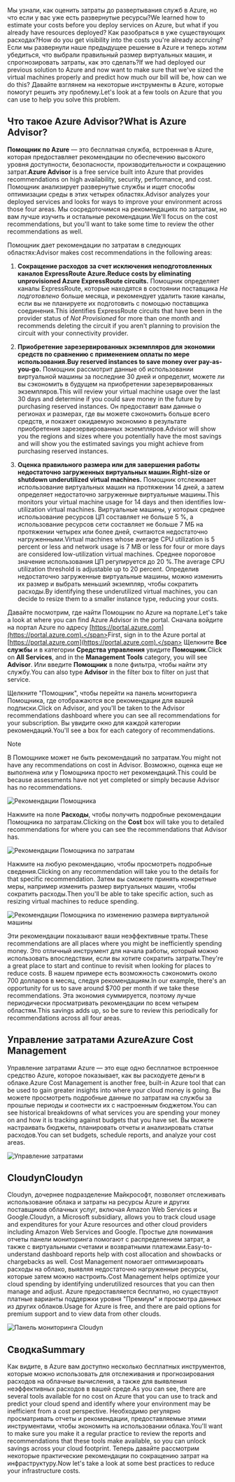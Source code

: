 <span data-ttu-id="5e10d-101">Мы узнали, как оценить затраты до развертывания служб в Azure, но что если у вас уже есть развернутые ресурсы?</span><span class="sxs-lookup"><span data-stu-id="5e10d-101">We learned how to estimate your costs before you deploy services on Azure, but what if you already have resources deployed?</span></span> <span data-ttu-id="5e10d-102">Как разобраться в уже существующих расходах?</span><span class="sxs-lookup"><span data-stu-id="5e10d-102">How do you get visibility into the costs you're already accruing?</span></span> <span data-ttu-id="5e10d-103">Если мы развернули наше предыдущее решение в Azure и теперь хотим убедиться, что выбрали правильный размер виртуальных машин, и спрогнозировать затраты, как это сделать?</span><span class="sxs-lookup"><span data-stu-id="5e10d-103">If we had deployed our previous solution to Azure and now want to make sure that we've sized the virtual machines properly and predict how much our bill will be, how can we do this?</span></span> <span data-ttu-id="5e10d-104">Давайте взглянем на некоторые инструменты в Azure, которые помогут решить эту проблему.</span><span class="sxs-lookup"><span data-stu-id="5e10d-104">Let's look at a few tools on Azure that you can use to help you solve this problem.</span></span>

## <a name="what-is-azure-advisor"></a><span data-ttu-id="5e10d-105">Что такое Azure Advisor?</span><span class="sxs-lookup"><span data-stu-id="5e10d-105">What is Azure Advisor?</span></span> 

<span data-ttu-id="5e10d-106">**Помощник по Azure** — это бесплатная служба, встроенная в Azure, которая предоставляет рекомендации по обеспечению высокого уровня доступности, безопасности, производительности и сокращению затрат.</span><span class="sxs-lookup"><span data-stu-id="5e10d-106">**Azure Advisor** is a free service built into Azure that provides recommendations on high availability, security, performance, and cost.</span></span> <span data-ttu-id="5e10d-107">Помощник анализирует развернутые службы и ищет способы оптимизации среды в этих четырех областях.</span><span class="sxs-lookup"><span data-stu-id="5e10d-107">Advisor analyzes your deployed services and looks for ways to improve your environment across those four areas.</span></span> <span data-ttu-id="5e10d-108">Мы сосредоточимся на рекомендациях по затратам, но вам лучше изучить и остальные рекомендации.</span><span class="sxs-lookup"><span data-stu-id="5e10d-108">We'll focus on the cost recommendations, but you'll want to take some time to review the other recommendations as well.</span></span>

<span data-ttu-id="5e10d-109">Помощник дает рекомендации по затратам в следующих областях:</span><span class="sxs-lookup"><span data-stu-id="5e10d-109">Advisor makes cost recommendations in the following areas:</span></span> 

1. <span data-ttu-id="5e10d-110">**Сокращение расходов за счет исключения неподготовленных каналов ExpressRoute Azure.**</span><span class="sxs-lookup"><span data-stu-id="5e10d-110">**Reduce costs by eliminating unprovisioned Azure ExpressRoute circuits.**</span></span> 
    <span data-ttu-id="5e10d-111">Помощник определяет каналы ExpressRoute, которые находятся в состоянии поставщика *Не подготовлено* больше месяца, и рекомендует удалить такие каналы, если вы не планируете их подготовить с помощью поставщика соединения.</span><span class="sxs-lookup"><span data-stu-id="5e10d-111">This identifies ExpressRoute circuits that have been in the provider status of *Not Provisioned* for more than one month and recommends deleting the circuit if you aren't planning to provision the circuit with your connectivity provider.</span></span>

2. <span data-ttu-id="5e10d-112">**Приобретение зарезервированных экземпляров для экономии средств по сравнению с применением оплаты по мере использования.**</span><span class="sxs-lookup"><span data-stu-id="5e10d-112">**Buy reserved instances to save money over pay-as-you-go.**</span></span> 
    <span data-ttu-id="5e10d-113">Помощник рассмотрит данные об использовании виртуальной машины за последние 30 дней и определит, можете ли вы сэкономить в будущем на приобретении зарезервированных экземпляров.</span><span class="sxs-lookup"><span data-stu-id="5e10d-113">This will review your virtual machine usage over the last 30 days and determine if you could save money in the future by purchasing reserved instances.</span></span> <span data-ttu-id="5e10d-114">Он предоставит вам данные о регионах и размерах, где вы можете сэкономить больше всего средств, и покажет ожидаемую экономию в результате приобретения зарезервированных экземпляров.</span><span class="sxs-lookup"><span data-stu-id="5e10d-114">Advisor will show you the regions and sizes where you potentially have the most savings and will show you the estimated savings you might achieve from purchasing reserved instances.</span></span>
    
3. <span data-ttu-id="5e10d-115">**Оценка правильного размера или для завершения работы недостаточно загруженных виртуальных машин.**</span><span class="sxs-lookup"><span data-stu-id="5e10d-115">**Right-size or shutdown underutilized virtual machines.**</span></span> 
    <span data-ttu-id="5e10d-116">Помощник отслеживает использование виртуальных машин на протяжении 14 дней, а затем определяет недостаточно загруженные виртуальные машины.</span><span class="sxs-lookup"><span data-stu-id="5e10d-116">This monitors your virtual machine usage for 14 days and then identifies low-utilization virtual machines.</span></span> <span data-ttu-id="5e10d-117">Виртуальные машины, у которых среднее использование ресурсов ЦП составляет не больше 5 %, а использование ресурсов сети составляет не больше 7 МБ на протяжении четырех или более дней, считаются недостаточно нагруженными.</span><span class="sxs-lookup"><span data-stu-id="5e10d-117">Virtual machines whose average CPU utilization is 5 percent or less and network usage is 7 MB or less for four or more days are considered low-utilization virtual machines.</span></span> <span data-ttu-id="5e10d-118">Среднее пороговое значение использования ЦП регулируется до 20 %.</span><span class="sxs-lookup"><span data-stu-id="5e10d-118">The average CPU utilization threshold is adjustable up to 20 percent.</span></span> <span data-ttu-id="5e10d-119">Определив недостаточно загруженные виртуальные машины, можно изменить их размер и выбрать меньший экземпляр, чтобы сократить расходы.</span><span class="sxs-lookup"><span data-stu-id="5e10d-119">By identifying these underutilized virtual machines, you can decide to resize them to a smaller instance type, reducing your costs.</span></span>

<span data-ttu-id="5e10d-120">Давайте посмотрим, где найти Помощник по Azure на портале.</span><span class="sxs-lookup"><span data-stu-id="5e10d-120">Let's take a look at where you can find Azure Advisor in the portal.</span></span> <span data-ttu-id="5e10d-121">Сначала войдите на портал Azure по адресу [https://portal.azure.com](https://portal.azure.com).</span><span class="sxs-lookup"><span data-stu-id="5e10d-121">First, sign in to the Azure portal at [https://portal.azure.com](https://portal.azure.com).</span></span> <span data-ttu-id="5e10d-122">Щелкните **Все службы** и в категории **Средства управления** увидите **Помощник**.</span><span class="sxs-lookup"><span data-stu-id="5e10d-122">Click on **All Services**, and in the **Management Tools** category, you will see **Advisor**.</span></span> <span data-ttu-id="5e10d-123">Или введите **Помощник** в поле фильтра, чтобы найти эту службу.</span><span class="sxs-lookup"><span data-stu-id="5e10d-123">You can also type **Advisor** in the filter box to filter on just that service.</span></span> 

<span data-ttu-id="5e10d-124">Щелкните "Помощник", чтобы перейти на панель мониторинга Помощника, где отображаются все рекомендации для вашей подписки.</span><span class="sxs-lookup"><span data-stu-id="5e10d-124">Click on Advisor, and you'll be taken to the Advisor recommendations dashboard where you can see all recommendations for your subscription.</span></span> <span data-ttu-id="5e10d-125">Вы увидите окно для каждой категории рекомендаций.</span><span class="sxs-lookup"><span data-stu-id="5e10d-125">You'll see a box for each category of recommendations.</span></span> 

> [!NOTE]
> <span data-ttu-id="5e10d-126">В Помощнике может не быть рекомендаций по затратам.</span><span class="sxs-lookup"><span data-stu-id="5e10d-126">You might not have any recommendations on cost in Advisor.</span></span> <span data-ttu-id="5e10d-127">Возможно, оценка еще не выполнена или у Помощника просто нет рекомендаций.</span><span class="sxs-lookup"><span data-stu-id="5e10d-127">This could be because assessments have not yet completed or simply because Advisor has no recommendations.</span></span>

![Рекомендации Помощника](../images/advisor-recommendations.png)

<span data-ttu-id="5e10d-129">Нажмите на поле **Расходы**, чтобы получить подробные рекомендации Помощника по затратам.</span><span class="sxs-lookup"><span data-stu-id="5e10d-129">Clicking on the **Cost** box will take you to detailed recommendations for where you can see the recommendations that Advisor has.</span></span>

![Рекомендации Помощника по затратам](../images/advisor-cost-recommendations.png)

<span data-ttu-id="5e10d-131">Нажмите на любую рекомендацию, чтобы просмотреть подробные сведения.</span><span class="sxs-lookup"><span data-stu-id="5e10d-131">Clicking on any recommendation will take you to the details for that specific recommendation.</span></span> <span data-ttu-id="5e10d-132">Затем вы сможете принять конкретные меры, например изменить размер виртуальных машин, чтобы сократить расходы.</span><span class="sxs-lookup"><span data-stu-id="5e10d-132">Then you'll be able to take specific action, such as resizing virtual machines to reduce spending.</span></span>

![Рекомендации Помощника по изменению размера виртуальной машины](../images/advisor-resize-vm.png)

<span data-ttu-id="5e10d-134">Эти рекомендации показывают ваши неэффективные траты.</span><span class="sxs-lookup"><span data-stu-id="5e10d-134">These recommendations are all places where you might be inefficiently spending money.</span></span> <span data-ttu-id="5e10d-135">Это отличный инструмент для начала работы, который можно использовать впоследствии, если вы хотите сократить затраты.</span><span class="sxs-lookup"><span data-stu-id="5e10d-135">They're a great place to start and continue to revisit when looking for places to reduce costs.</span></span> <span data-ttu-id="5e10d-136">В нашем примере есть возможность сэкономить около 700 долларов в месяц, следуя рекомендациям.</span><span class="sxs-lookup"><span data-stu-id="5e10d-136">In our example, there's an opportunity for us to save around $700 per month if we take these recommendations.</span></span> <span data-ttu-id="5e10d-137">Эта экономия суммируется, поэтому лучше периодически просматривать рекомендации по всем четырем областям.</span><span class="sxs-lookup"><span data-stu-id="5e10d-137">This savings adds up, so be sure to review this periodically for recommendations across all four areas.</span></span>

## <a name="azure-cost-management"></a><span data-ttu-id="5e10d-138">Управление затратами Azure</span><span class="sxs-lookup"><span data-stu-id="5e10d-138">Azure Cost Management</span></span>

<span data-ttu-id="5e10d-139">Управление затратами Azure — это еще одно бесплатное встроенное средство Azure, которое показывает, как вы расходуете деньги в облаке.</span><span class="sxs-lookup"><span data-stu-id="5e10d-139">Azure Cost Management is another free, built-in Azure tool that can be used to gain greater insights into where your cloud money is going.</span></span> <span data-ttu-id="5e10d-140">Вы можете просмотреть подробные данные по затратам на службы за прошлые периоды и соотнести их с настроенным бюджетом.</span><span class="sxs-lookup"><span data-stu-id="5e10d-140">You can see historical breakdowns of what services you are spending your money on and how it is tracking against budgets that you have set.</span></span> <span data-ttu-id="5e10d-141">Вы можете настраивать бюджеты, планировать отчеты и анализировать статьи расходов.</span><span class="sxs-lookup"><span data-stu-id="5e10d-141">You can set budgets, schedule reports, and analyze your cost areas.</span></span>

![Управление затратами](../images/cost-management.png)

## <a name="cloudyn"></a><span data-ttu-id="5e10d-143">Cloudyn</span><span class="sxs-lookup"><span data-stu-id="5e10d-143">Cloudyn</span></span> 

<span data-ttu-id="5e10d-144">Cloudyn, дочернее подразделение Майкрософт, позволяет отслеживать использование облака и затраты на ресурсы Azure и других поставщиков облачных услуг, включая Amazon Web Services и Google.</span><span class="sxs-lookup"><span data-stu-id="5e10d-144">Cloudyn, a Microsoft subsidiary, allows you to track cloud usage and expenditures for your Azure resources and other cloud providers including Amazon Web Services and Google.</span></span> <span data-ttu-id="5e10d-145">Простые для понимания отчеты панели мониторинга помогают с распределением затрат, а также с виртуальными счетами и возвратными платежами.</span><span class="sxs-lookup"><span data-stu-id="5e10d-145">Easy-to-understand dashboard reports help with cost allocation and showbacks or chargebacks as well.</span></span> <span data-ttu-id="5e10d-146">Cost Management помогает оптимизировать расходы на облако, выявляя недостаточно нагруженные ресурсы, которые затем можно настроить.</span><span class="sxs-lookup"><span data-stu-id="5e10d-146">Cost Management helps optimize your cloud spending by identifying underutilized resources that you can then manage and adjust.</span></span> <span data-ttu-id="5e10d-147">Azure предоставляется бесплатно, но существуют платные варианты поддержки уровня "Премиум" и просмотра данных из других облаков.</span><span class="sxs-lookup"><span data-stu-id="5e10d-147">Usage for Azure is free, and there are paid options for premium support and to view data from other clouds.</span></span> 

![Панель мониторинга Cloudyn](../images/cloudyn-mgt-dash.png)

## <a name="summary"></a><span data-ttu-id="5e10d-149">Сводка</span><span class="sxs-lookup"><span data-stu-id="5e10d-149">Summary</span></span>

<span data-ttu-id="5e10d-150">Как видите, в Azure вам доступно несколько бесплатных инструментов, которые можно использовать для отслеживания и прогнозирования расходов на облачные вычисления, а также для выявления неэффективных расходов в вашей среде.</span><span class="sxs-lookup"><span data-stu-id="5e10d-150">As you can see, there are several tools available for no cost on Azure that you can use to track and predict your cloud spend and identify where your environment may be inefficient from a cost perspective.</span></span> <span data-ttu-id="5e10d-151">Необходимо регулярно просматривать отчеты и рекомендации, предоставляемые этими инструментами, чтобы экономить на использовании облака.</span><span class="sxs-lookup"><span data-stu-id="5e10d-151">You'll want to make sure you make it a regular practice to review the reports and recommendations that these tools make available, so you can unlock savings across your cloud footprint.</span></span> <span data-ttu-id="5e10d-152">Теперь давайте рассмотрим некоторые практические рекомендации по сокращению затрат на инфраструктуру.</span><span class="sxs-lookup"><span data-stu-id="5e10d-152">Now let's take a look at some best practices to reduce your infrastructure costs.</span></span>
